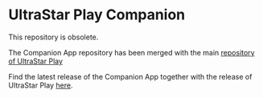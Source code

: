 # UltraStar Play Companion

This repository is obsolete.

The Companion App repository has been merged with the main [repository of UltraStar Play](https://github.com/UltraStar-Deluxe/Play)

Find the latest release of the Companion App together with the release of UltraStar Play [here](https://github.com/UltraStar-Deluxe/Play/releases/latest).
